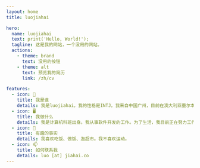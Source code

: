 ```yaml
---
layout: home
title: luojiahai

hero:
  name: luojiahai
  text: print('Hello, World!');
  tagline: 这是我的网站，一个没用的网站。
  actions:
    - theme: brand
      text: 没用的按钮
    - theme: alt
      text: 预览我的简历
      link: /zh/cv

features:
  - icon: 🤔
    title: 我是谁
    details: 我是luojiahai。我的性格是INTJ。我来自中国广州，目前在澳大利亚墨尔本。
  - icon: 🖥️
    title: 我做什么
    details: 我是计算机科班出身。我从事软件开发的工作。为了生活，我目前正在努力工作赚钱。
  - icon: 🍚
    title: 有趣的事实
    details: 我喜欢吃饭、做饭、逛超市。我不喜欢运动。
  - icon: 📫
    title: 如何联系我
    details: luo [at] jiahai.co
---
```

